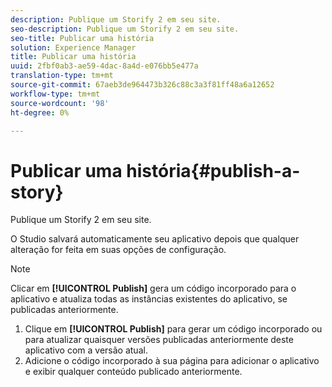 ```yaml
---
description: Publique um Storify 2 em seu site.
seo-description: Publique um Storify 2 em seu site.
seo-title: Publicar uma história
solution: Experience Manager
title: Publicar uma história
uuid: 2fbf0ab3-ae59-4dac-8a4d-e076bb5e477a
translation-type: tm+mt
source-git-commit: 67aeb3de964473b326c88c3a3f81ff48a6a12652
workflow-type: tm+mt
source-wordcount: '98'
ht-degree: 0%

---
```



# Publicar uma história{#publish-a-story}

Publique um Storify 2 em seu site.

O Studio salvará automaticamente seu aplicativo depois que qualquer alteração for feita em suas opções de configuração.

>[!NOTE]
>
>Clicar em **[!UICONTROL Publish]** gera um código incorporado para o aplicativo e atualiza todas as instâncias existentes do aplicativo, se publicadas anteriormente.

1. Clique em **[!UICONTROL Publish]** para gerar um código incorporado ou para atualizar quaisquer versões publicadas anteriormente deste aplicativo com a versão atual.
1. Adicione o código incorporado à sua página para adicionar o aplicativo e exibir qualquer conteúdo publicado anteriormente.
